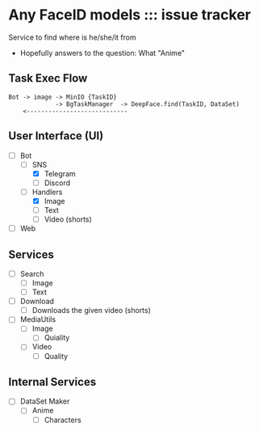# Any FaceID models ::: issue tracker

Service to find where is he/she/it from
- Hopefully answers to the question: What "Anime"

## Task Exec Flow
```
Bot -> image -> MinIO {TaskID}
             -> BgTaskManager  -> DeepFace.find(TaskID, DataSet)
    <----------------------------
```

## User Interface (UI)
- [ ] Bot
  - [ ] SNS
    - [x] Telegram
    - [ ] Discord
  - [ ] Handlers
    - [x] Image
    - [ ] Text
    - [ ] Video (shorts)
- [ ] Web

## Services
- [ ] Search
  - [ ] Image
  - [ ] Text
- [ ] Download
  - [ ] Downloads the given video (shorts)
- [ ] MediaUtils
  - [ ] Image
    - [ ] Quiality
  - [ ] Video
    - [ ] Quality

## Internal Services
- [ ] DataSet Maker
  - [ ] Anime
    - [ ] Characters
